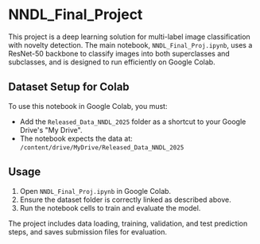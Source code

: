 # NNDL_Final_Project

This project is a deep learning solution for multi-label image classification with novelty detection. The main notebook, `NNDL_Final_Proj.ipynb`, uses a ResNet-50 backbone to classify images into both superclasses and subclasses, and is designed to run efficiently on Google Colab.

## Dataset Setup for Colab
To use this notebook in Google Colab, you must:
- Add the `Released_Data_NNDL_2025` folder as a shortcut to your Google Drive's "My Drive".
- The notebook expects the data at: `/content/drive/MyDrive/Released_Data_NNDL_2025`

## Usage
1. Open `NNDL_Final_Proj.ipynb` in Google Colab.
2. Ensure the dataset folder is correctly linked as described above.
3. Run the notebook cells to train and evaluate the model.

The project includes data loading, training, validation, and test prediction steps, and saves submission files for evaluation.